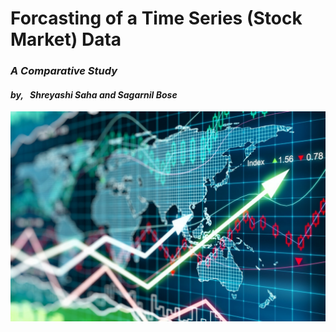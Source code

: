 # Forcasting of a Time Series (Stock Market) Data
### *A Comparative Study* 

#### _by,_ &nbsp; _Shreyashi Saha_ _and_ _Sagarnil Bose_



![](Images/Intro.jpg)
